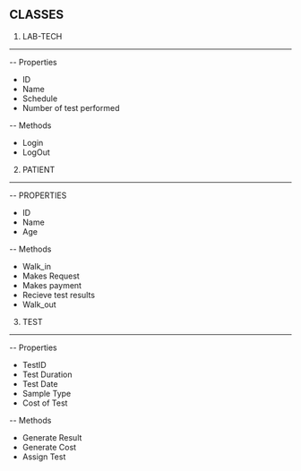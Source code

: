 CLASSES
-------

1. LAB-TECH
------------
-- Properties
* ID
* Name
* Schedule
* Number of test performed

-- Methods
* Login
* LogOut


2. PATIENT
----------
-- PROPERTIES
* ID
* Name
* Age

-- Methods
* Walk_in
* Makes Request
* Makes payment
* Recieve test results
* Walk_out

3. TEST
-------
-- Properties

* TestID
* Test Duration
* Test Date
* Sample Type
* Cost of Test

-- Methods

* Generate Result
* Generate Cost
* Assign Test
